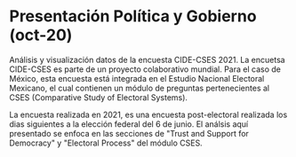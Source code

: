 # Presentación Política y Gobierno (oct-20)
Análisis y visualización datos de la encuesta CIDE-CSES 2021. 
La encuetsa CIDE-CSES es parte de un proyecto colaborativo mundial. Para el caso de México, esta encuesta está integrada en el Estudio Nacional Electoral Mexicano, el cual contienen un módulo de preguntas pertenecientes al CSES (Comparative Study of Electoral Systems). 

La encuesta realizada en 2021, es una encuesta post-electoral realizada los dias siguientes a la elección federal del 6 de junio. El análsis aquí presentado se enfoca en las secciones de "Trust and Support for Democracy" y "Electoral Process" del módulo CSES. 

